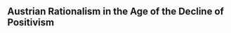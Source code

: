## Austrian Rationalism in the Age of the Decline of Positivism

[^0]: Reprinted from volume 17 of _Austrian Economics: Perspectives on the Past and Prospects for the Future_, edited by Richard M. Ebeling (Hillsdale, Mich.: Hillsdale College Press, 1991).